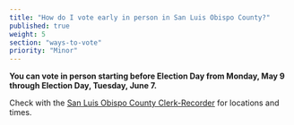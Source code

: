 ```yaml
---
title: "How do I vote early in person in San Luis Obispo County?"
published: true
weight: 5
section: "ways-to-vote"
priority: "Minor"
---
```


**You can vote in person starting before Election Day from Monday, May 9 through Election Day, Tuesday, June 7.**  

Check with the [San Luis Obispo County Clerk-Recorder](http://www.slocounty.ca.gov/clerk/ContactUs.htm) for locations and times.  
